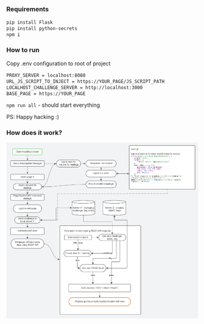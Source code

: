 ### Requirements

```
pip install Flask
pip install python-secrets
npm i
```

### How to run
Copy .env configuration to root of project

```
PROXY_SERVER = localhost:8080
URL_JS_SCRIPT_TO_INJECT = https://YOUR_PAGE/JS_SCRIPT_PATH
LOCALHOST_CHALLENGE_SERVER = http://localhost:3000
BASE_PAGE = https://YOUR_PAGE
```

`npm run all` - should start everything

PS: Happy hacking :)


### How does it work?
![Diagram of project](image.png)